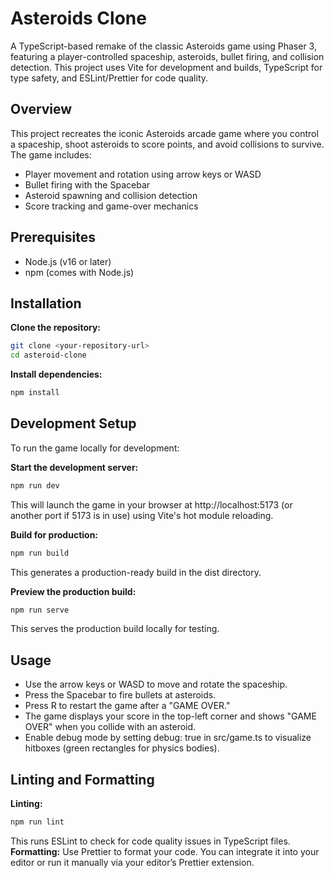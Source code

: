 # Asteroids Clone
A TypeScript-based remake of the classic Asteroids game using Phaser 3, featuring a player-controlled spaceship, asteroids, bullet firing, and collision detection. This project uses Vite for development and builds, TypeScript for type safety, and ESLint/Prettier for code quality.

## Overview
This project recreates the iconic Asteroids arcade game where you control a spaceship, shoot asteroids to score points, and avoid collisions to survive. The game includes:
* Player movement and rotation using arrow keys or WASD
* Bullet firing with the Spacebar
* Asteroid spawning and collision detection
* Score tracking and game-over mechanics

## Prerequisites
* Node.js (v16 or later)
* npm (comes with Node.js)

## Installation
**Clone the repository:**
```bash
git clone <your-repository-url>
cd asteroid-clone
```

**Install dependencies:**
```bash
npm install
```

## Development Setup
To run the game locally for development:

**Start the development server:**
```bash
npm run dev
```
This will launch the game in your browser at http://localhost:5173 (or another port if 5173 is in use) using Vite's hot module reloading.

**Build for production:**
```bash
npm run build
```
This generates a production-ready build in the dist directory.

**Preview the production build:**
```bash
npm run serve
```
This serves the production build locally for testing.

## Usage
* Use the arrow keys or WASD to move and rotate the spaceship.
* Press the Spacebar to fire bullets at asteroids.
* Press R to restart the game after a "GAME OVER."
* The game displays your score in the top-left corner and shows "GAME OVER" when you collide with an asteroid.
* Enable debug mode by setting debug: true in src/game.ts to visualize hitboxes (green rectangles for physics bodies).

## Linting and Formatting

**Linting:**
```bash
npm run lint
```

This runs ESLint to check for code quality issues in TypeScript files.
**Formatting:**
Use Prettier to format your code. You can integrate it into your editor or run it manually via your editor’s Prettier extension.